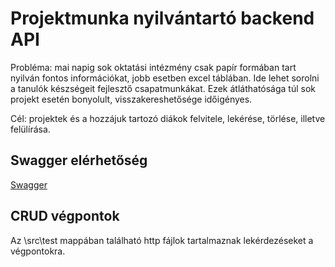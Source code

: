 # Projektmunka nyilvántartó backend API

Probléma: mai napig sok oktatási intézmény csak papír formában tart nyilván fontos
információkat, jobb esetben excel táblában. Ide lehet sorolni a tanulók készségeit
fejlesztő csapatmunkákat. Ezek átláthatósága túl sok projekt esetén bonyolult,
visszakereshetősége időigényes.

Cél: projektek és a hozzájuk tartozó diákok felvitele, lekérése, törlése, illetve
felülírása.

## Swagger elérhetőség

[Swagger](http://localhost:8080/swagger-ui.html)

## CRUD végpontok

Az \src\test mappában található http fájlok tartalmaznak lekérdezéseket a végpontokra.
